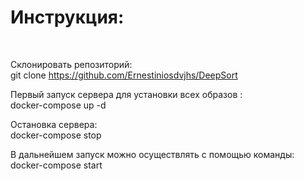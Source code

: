<h1>Инструкция:</h1><br>

Склонировать репозиторий:<br>git clone https://github.com/Ernestiniosdvjhs/DeepSort

Первый запуск сервера для установки всех образов :<br>docker-compose up -d

Остановка сервера:<br>docker-compose stop 
    
В дальнейшем запуск можно осуществлять с помощью команды:<br>docker-compose start 
